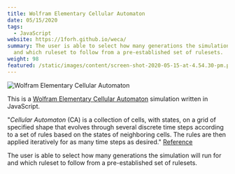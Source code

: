 ```yaml
---
title: Wolfram Elementary Cellular Automaton
date: 05/15/2020
tags:
  - JavaScript
website: https://1forh.github.io/weca/
summary: The user is able to select how many generations the simulation will run for
  and which ruleset to follow from a pre-established set of rulesets.
weight: 98
featured: /static/images/content/screen-shot-2020-05-15-at-4.54.30-pm.png
---
```


![Wolfram Elementary Cellular Automaton](/static/images/content/screen-shot-2020-05-15-at-4.54.30-pm.png)

This is a [Wolfram Elementary Cellular Automaton](https://en.wikipedia.org/wiki/Elementary_cellular_automaton) simulation written in JavaScript.

"_Cellular Automaton_ (CA) is a collection of cells, with states, on a grid of specified shape that evolves through several discrete time steps according to a set of rules based on the states of neighboring cells. The rules are then applied iteratively for as many time steps as desired." [Reference](https://medium.com/cantors-paradise/elementary-cellular-automaton-e27e3d1008d9)

The user is able to select how many generations the simulation will run for and which ruleset to follow from a pre-established set of rulesets.

